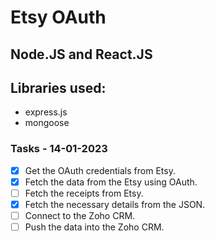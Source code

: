 # Etsy OAuth

## Node.JS and React.JS

## Libraries used:
- express.js
- mongoose

### Tasks - 14-01-2023
- [x] Get the OAuth credentials from Etsy.
- [x] Fetch the data from the Etsy using OAuth.
- [ ] Fetch the receipts from Etsy.
- [x] Fetch the necessary details from the JSON.
- [ ] Connect to the Zoho CRM.
- [ ] Push the data into the Zoho CRM.
